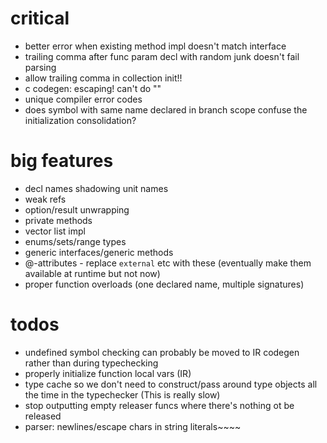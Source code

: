 # critical

* better error when existing method impl doesn't match interface
* trailing comma after func param decl with random junk doesn't fail parsing
* allow trailing comma in collection init!!
* c codegen: escaping! can't do ""
* unique compiler error codes
* does symbol with same name declared in branch scope confuse the initialization consolidation?

# big features

* decl names shadowing unit names
* weak refs
* option/result unwrapping
* private methods
* vector list impl
* enums/sets/range types
* generic interfaces/generic methods
* @-attributes - replace `external` etc with these (eventually make them available at runtime but not now)
* proper function overloads (one declared name, multiple signatures)

# todos

* undefined symbol checking can probably be moved to IR codegen rather than during typechecking 
* properly initialize function local vars (IR)
* type cache so we don't need to construct/pass around type objects all the time in the typechecker (This is really slow)
* stop outputting empty releaser funcs where there's nothing ot be released
* parser: newlines/escape chars in string literals~~~~
